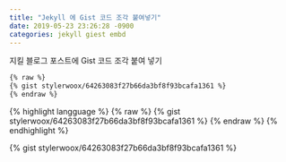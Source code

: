 ```yaml
---
title: "Jekyll 에 Gist 코드 조각 붙여넣기"
date: 2019-05-23 23:26:28 -0900
categories: jekyll giest embd
---
```

지킬 블로그 포스트에 Gist 코드 조각 붙여 넣기

```markdown
{% raw %}
{% gist stylerwoox/64263083f27b66da3bf8f93bcafa1361 %}
{% endraw %}
```

{% highlight langguage %}
{% raw %}
{% gist stylerwoox/64263083f27b66da3bf8f93bcafa1361 %}
{% endraw %}
{% endhighlight %}

{% gist stylerwoox/64263083f27b66da3bf8f93bcafa1361 %}

